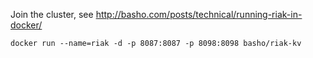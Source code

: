 

Join the cluster, see http://basho.com/posts/technical/running-riak-in-docker/


    docker run --name=riak -d -p 8087:8087 -p 8098:8098 basho/riak-kv



